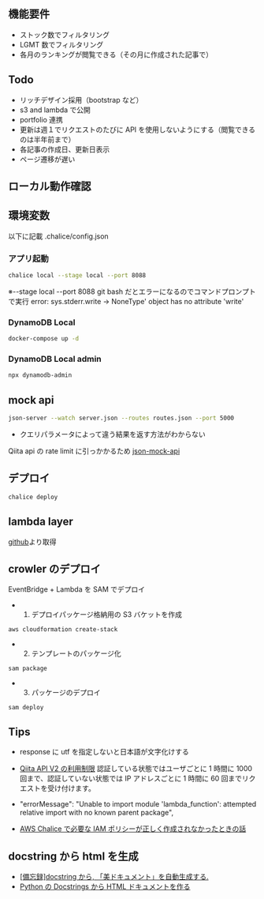 ## 機能要件

- ストック数でフィルタリング
- LGMT 数でフィルタリング
- 各月のランキングが閲覧できる（その月に作成された記事で）

## Todo

- リッチデザイン採用（bootstrap など）
- s3 and lambda で公開
- portfolio 連携
- 更新は週１でリクエストのたびに API を使用しないようにする（閲覧できるのは半年前まで）
- 各記事の作成日、更新日表示
- ページ遷移が遅い

## ローカル動作確認

## 環境変数

以下に記載
.chalice/config.json

### アプリ起動

```bash
chalice local --stage local --port 8088
```

※--stage local --port 8088
git bash だとエラーになるのでコマンドプロンプトで実行
error: sys.stderr.write → NoneType' object has no attribute 'write'

### DynamoDB Local

```bash
docker-compose up -d
```

### DynamoDB Local admin

```bash
npx dynamodb-admin
```

## mock api

```bash
json-server --watch server.json --routes routes.json --port 5000
```

- クエリパラメータによって違う結果を返す方法がわからない

Qiita api の rate limit に引っかかるため
[json-mock-api](https://www.npmjs.com/package/json-mock-api#usage)

## デプロイ

```bash
chalice deploy
```

## lambda layer

[github](https://github.com/keithrozario/Klayers/tree/master/deployments/python3.9)より取得

## crowler のデプロイ

EventBridge + Lambda を SAM でデプロイ

- 1. デプロイパッケージ格納用の S3 バケットを作成

```
aws cloudformation create-stack
```

- 2. テンプレートのパッケージ化

```
sam package
```

- 3. パッケージのデプロイ

```
sam deploy
```

## Tips

- response に utf を指定しないと日本語が文字化けする
- [Qiita API V2 の利用制限](https://qiita.com/api/v2/docs#%E6%A6%82%E8%A6%81)
  認証している状態ではユーザごとに 1 時間に 1000 回まで、認証していない状態では IP アドレスごとに 1 時間に 60 回までリクエストを受け付けます。
- "errorMessage": "Unable to import module 'lambda_function': attempted relative import with no known parent package",

- [AWS Chalice で必要な IAM ポリシーが正しく作成されなかったときの話](https://michimani.net/post/aws-about-auto-generate-iam-policy-in-chalice/)

## docstring から html を生成

- [[備忘録]docstring から, 「美ドキュメント」を自動生成する.](https://qiita.com/Ric418/items/bc02e47395b971b754a3)
- [Python の Docstrings から HTML ドキュメントを作る](https://blog.goediy.com/?p=494)
